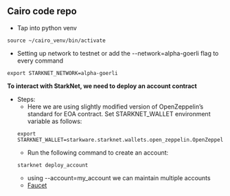 ## Cairo code repo

- Tap into python venv 
```
source ~/cairo_venv/bin/activate
```

- Setting up network to testnet or add the --network=alpha-goerli flag to every command
```
export STARKNET_NETWORK=alpha-goerli
```

<b> To interact with StarkNet, we need to deploy an account contract </b>
* Steps:
    * Here we are using slightly modified version of OpenZeppelin’s standard for EOA contract. Set STARKNET_WALLET environment variable as follows:
    ```
    export STARKNET_WALLET=starkware.starknet.wallets.open_zeppelin.OpenZeppelinAccount
    ```
    * Run the following command to create an account:
    ```
    starknet deploy_account
    ```
    * using --account=my_account we can maintain multiple accounts
    * [Faucet](https://faucet.goerli.starknet.io/)
